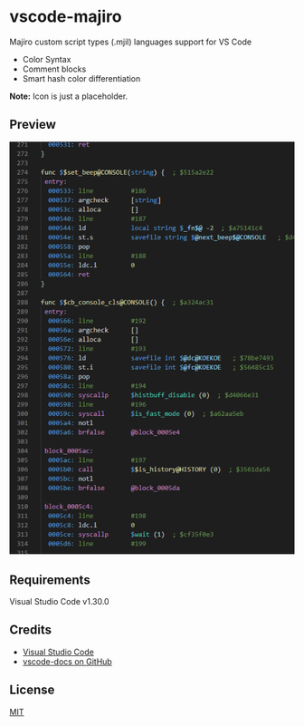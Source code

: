 # vscode-majiro

Majiro custom script types (.mjil) languages support for VS Code
* Color Syntax
* Comment blocks
* Smart hash color differentiation

**Note:** Icon is just a placeholder.

<!--
## Features

Describe specific features of your extension including screenshots of your extension in action. Image paths are relative to this README file.

For example if there is an image subfolder under your extension project workspace:

\!\[feature X\]\(images/feature-x.png\)

> Tip: Many popular extensions utilize animations. This is an excellent way to show off your extension! We recommend short, focused animations that are easy to follow.
-->

## Preview

<p align="center"><img src="./preview2.png"></p>


## Requirements

Visual Studio Code v1.30.0

## Credits

* [Visual Studio Code](https://code.visualstudio.com/)
* [vscode-docs on GitHub](https://github.com/Microsoft/vscode-docs)

## License

[MIT](https://github.com/trigger-segfault/majiro-py/blob/master/License.md)
